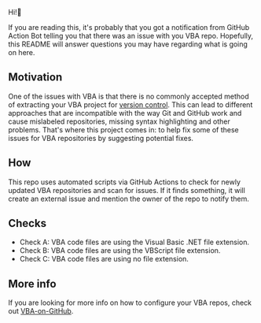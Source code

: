 Hi!👋

If you are reading this, it's probably that you got a notification from GitHub Action Bot telling you that there was an issue with you VBA repo.
Hopefully, this README will answer questions you may have regarding what is going on here.

## Motivation

One of the issues with VBA is that there is no commonly accepted method of extracting your VBA project for [version control](https://en.wikipedia.org/wiki/Version_control). This can lead to different approaches that are incompatible with the way Git and GitHub work and cause mislabeled repositories, missing syntax highlighting and other problems. That's where this project comes in: to help fix some of these issues for VBA repositories by suggesting potential fixes.

## How

This repo uses automated scripts via GitHub Actions to check for newly updated VBA repositories and scan for issues. If it finds something, it will create an external issue and mention the owner of the repo to notify them.

## Checks

* Check A: VBA code files are using the Visual Basic .NET file extension.
* Check B: VBA code files are using the VBScript file extension.
* Check C: VBA code files are using no file extension.

## More info
If you are looking for more info on how to configure your VBA repos, check out [VBA-on-GitHub](https://github.com/DecimalTurn/VBA-on-GitHub). 
